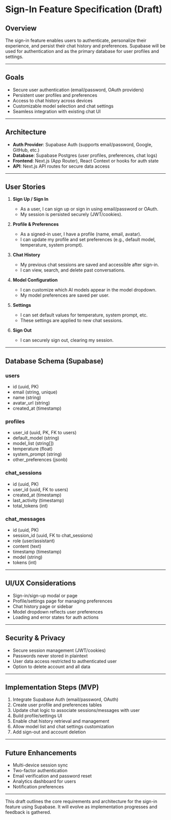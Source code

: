 # Sign-In Feature Specification (Draft)

## Overview

The sign-in feature enables users to authenticate, personalize their experience, and persist their chat history and preferences. Supabase will be used for authentication and as the primary database for user profiles and settings.

---

## Goals

- Secure user authentication (email/password, OAuth providers)
- Persistent user profiles and preferences
- Access to chat history across devices
- Customizable model selection and chat settings
- Seamless integration with existing chat UI

---

## Architecture

- **Auth Provider**: Supabase Auth (supports email/password, Google, GitHub, etc.)
- **Database**: Supabase Postgres (user profiles, preferences, chat logs)
- **Frontend**: Next.js (App Router), React Context or hooks for auth state
- **API**: Next.js API routes for secure data access

---

## User Stories

1. **Sign Up / Sign In**

   - As a user, I can sign up or sign in using email/password or OAuth.
   - My session is persisted securely (JWT/cookies).

2. **Profile & Preferences**

   - As a signed-in user, I have a profile (name, email, avatar).
   - I can update my profile and set preferences (e.g., default model, temperature, system prompt).

3. **Chat History**

   - My previous chat sessions are saved and accessible after sign-in.
   - I can view, search, and delete past conversations.

4. **Model Configuration**

   - I can customize which AI models appear in the model dropdown.
   - My model preferences are saved per user.

5. **Settings**

   - I can set default values for temperature, system prompt, etc.
   - These settings are applied to new chat sessions.

6. **Sign Out**
   - I can securely sign out, clearing my session.

---

## Database Schema (Supabase)

### users

- id (uuid, PK)
- email (string, unique)
- name (string)
- avatar_url (string)
- created_at (timestamp)

### profiles

- user_id (uuid, PK, FK to users)
- default_model (string)
- model_list (string[])
- temperature (float)
- system_prompt (string)
- other_preferences (jsonb)

### chat_sessions

- id (uuid, PK)
- user_id (uuid, FK to users)
- created_at (timestamp)
- last_activity (timestamp)
- total_tokens (int)

### chat_messages

- id (uuid, PK)
- session_id (uuid, FK to chat_sessions)
- role (user/assistant)
- content (text)
- timestamp (timestamp)
- model (string)
- tokens (int)

---

## UI/UX Considerations

- Sign-in/sign-up modal or page
- Profile/settings page for managing preferences
- Chat history page or sidebar
- Model dropdown reflects user preferences
- Loading and error states for auth actions

---

## Security & Privacy

- Secure session management (JWT/cookies)
- Passwords never stored in plaintext
- User data access restricted to authenticated user
- Option to delete account and all data

---

## Implementation Steps (MVP)

1. Integrate Supabase Auth (email/password, OAuth)
2. Create user profile and preferences tables
3. Update chat logic to associate sessions/messages with user
4. Build profile/settings UI
5. Enable chat history retrieval and management
6. Allow model list and chat settings customization
7. Add sign-out and account deletion

---

## Future Enhancements

- Multi-device session sync
- Two-factor authentication
- Email verification and password reset
- Analytics dashboard for users
- Notification preferences

---

This draft outlines the core requirements and architecture for the sign-in feature using Supabase. It will evolve as implementation progresses and feedback is gathered.
